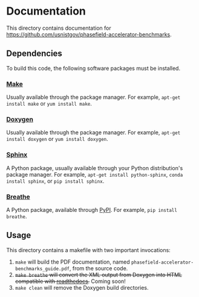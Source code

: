 # Documentation

This directory contains documentation for https://github.com/usnistgov/phasefield-accelerator-benchmarks.

## Dependencies

To build this code, the following software packages must be installed.

### [Make][_make]
Usually available through the package manager. For example,
```apt-get install make``` or ```yum install make```.

### [Doxygen][_doxygen]
Usually available through the package manager. For example,
```apt-get install doxygen``` or ```yum install doxygen```.

### [Sphinx][_sphinx]
A Python package, usually available through your Python distribution's package
manager. For example, ```apt-get install python-sphinx```,
```conda install sphinx```, or ```pip install sphinx```.

### [Breathe][_breathe]
A Python package, available through [PyPI][_pypi]. For example,
```pip install breathe```.

## Usage

This directory contains a makefile with two important invocations:
 1. ```make``` will build the PDF documentation, named
    ```phasefield-accelerator-benchmarks_guide.pdf```, from the source code.
 2. ~~```make breathe``` will convert the XML output from Doxygen into HTML
    compatible with [readthedocs][_rtd].~~ Coming soon!
 3. ```make clean``` will remove the Doxygen build directories.

[_breathe]: https://breathe.readthedocs.io
[_doxygen]: http://www.stack.nl/~dimitri/doxygen
[_make]:    https://www.gnu.org/software/make
[_pypi]:    https://pypi.python.org/pypi
[_rtd]:    https://readthedocs.org
[_sphinx]:  http://www.sphinx-doc.org
